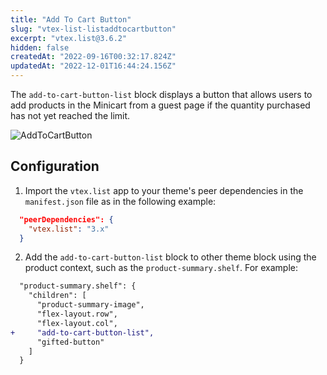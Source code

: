 ```yaml
---
title: "Add To Cart Button"
slug: "vtex-list-listaddtocartbutton"
excerpt: "vtex.list@3.6.2"
hidden: false
createdAt: "2022-09-16T00:32:17.824Z"
updatedAt: "2022-12-01T16:44:24.156Z"
---
```

The `add-to-cart-button-list` block displays a button that allows users to add products in the Minicart from a guest page if the quantity purchased has not yet reached the limit.

![AddToCartButton](https://raw.githubusercontent.com/vtexdocs/dev-portal-content/main/images/vtex-list-listaddtocartbutton-0.gif)

## Configuration

1. Import the `vtex.list` app to your theme's peer dependencies in the `manifest.json` file as in the following example:

```json
  "peerDependencies": {
    "vtex.list": "3.x"
  }
```

2. Add the `add-to-cart-button-list` block to other theme block using the product context, such as the `product-summary.shelf`. For example:

```diff
  "product-summary.shelf": {
    "children": [
      "product-summary-image",
      "flex-layout.row",
      "flex-layout.col",
+     "add-to-cart-button-list",
      "gifted-button"
    ]
  }
```